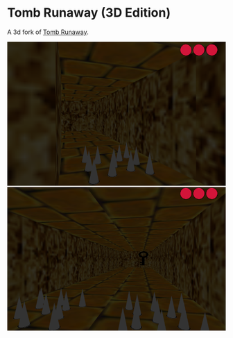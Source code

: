 Tomb Runaway (3D Edition)
=========================

A 3d fork of [Tomb Runaway](https://github.com/yuripourre/runaway).

![ScreenShot 1](https://github.com/yuripourre/runaway3d/blob/master/screenshots/screenshot1.png)
![ScreenShot 2](https://github.com/yuripourre/runaway3d/blob/master/screenshots/screenshot2.png)
